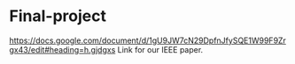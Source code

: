 # Final-project

https://docs.google.com/document/d/1gU9JW7cN29DpfnJfySQE1W99F9Zrgx43/edit#heading=h.gjdgxs    Link for our IEEE paper.
